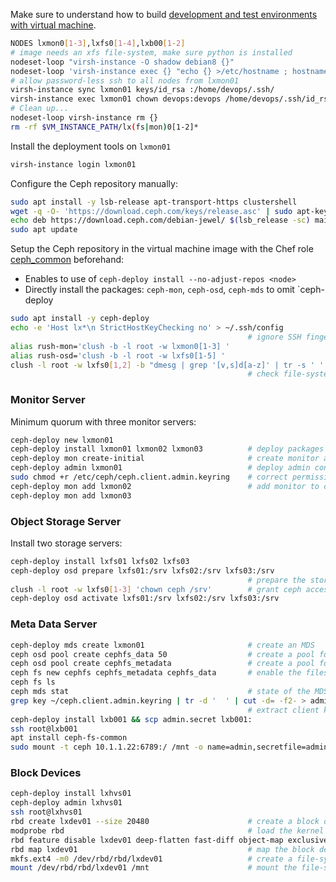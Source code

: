 Make sure to understand how to build [development and test environments with virtual machine](../libvirt.md).

```bash
NODES lxmon0[1-3],lxfs0[1-4],lxb00[1-2]
# image needs an xfs file-system, make sure python is installed
nodeset-loop "virsh-instance -O shadow debian8 {}"
nodeset-loop 'virsh-instance exec {} "echo {} >/etc/hostname ; hostname {} ; hostname -f"'
# allow password-less ssh to all nodes from lxmon01
virsh-instance sync lxmon01 keys/id_rsa :/home/devops/.ssh/
virsh-instance exec lxmon01 chown devops:devops /home/devops/.ssh/id_rsa
# Clean up...
nodeset-loop virsh-instance rm {}
rm -rf $VM_INSTANCE_PATH/lx(fs|mon)0[1-2]*
```

Install the deployment tools on `lxmon01`

```bash
virsh-instance login lxmon01
```

Configure the Ceph repository manually:

```bash
sudo apt install -y lsb-release apt-transport-https clustershell
wget -q -O- 'https://download.ceph.com/keys/release.asc' | sudo apt-key add -
echo deb https://download.ceph.com/debian-jewel/ $(lsb_release -sc) main | sudo tee /etc/apt/sources.list.d/ceph.list
sudo apt update 
```

Setup the Ceph repository in the virtual machine image with the Chef role [ceph_common][01] beforehand:

  - Enables to use of `ceph-deploy install --no-adjust-repos <node>`
  - Directly install the packages: `ceph-mon`, `ceph-osd`, `ceph-mds` to omit `ceph-deploy 

```bash
sudo apt install -y ceph-deploy
echo -e 'Host lx*\n StrictHostKeyChecking no' > ~/.ssh/config
                                                     # ignore SSH fingerprints
alias rush-mon='clush -b -l root -w lxmon0[1-3] '
alias rush-osd='clush -b -l root -w lxfs0[1-5] '
clush -l root -w lxfs0[1,2] -b "dmesg | grep '[v,s]d[a-z]' | tr -s ' ' | cut -d' ' -f3-"
                                                     # check file-systems on OSDs
```

### Monitor Server

Minimum quorum with three monitor servers:

```bash
ceph-deploy new lxmon01
ceph-deploy install lxmon01 lxmon02 lxmon03          # deploy packages if missing
ceph-deploy mon create-initial                       # create monitor and gather keys 
ceph-deploy admin lxmon01                            # deploy admin configuration
sudo chmod +r /etc/ceph/ceph.client.admin.keyring    # correct permissions for the admin key
ceph-deploy mon add lxmon02                          # add monitor to configuration
ceph-deploy mon add lxmon03
```

### Object Storage Server

Install two storage servers:

```bash
ceph-deploy install lxfs01 lxfs02 lxfs03
ceph-deploy osd prepare lxfs01:/srv lxfs02:/srv lxfs03:/srv
                                                     # prepare the storage
clush -l root -w lxfs0[1-3] 'chown ceph /srv'        # grant ceph access to the storage
ceph-deploy osd activate lxfs01:/srv lxfs02:/srv lxfs03:/srv 
```

### Meta Data Server

```bash
ceph-deploy mds create lxmon01                       # create an MDS
ceph osd pool create cephfs_data 50                  # create a pool for the data
ceph osd pool create cephfs_metadata                 # create a pool for the metadata
ceph fs new cephfs cephfs_metadata cephfs_data       # enable the filesystem
ceph fs ls
ceph mds stat                                        # state of the MDS
grep key ~/ceph.client.admin.keyring | tr -d '  ' | cut -d= -f2- > admin.secret
                                                     # extract client key
ceph-deploy install lxb001 && scp admin.secret lxb001: 
ssh root@lxb001
apt install ceph-fs-common
sudo mount -t ceph 10.1.1.22:6789:/ /mnt -o name=admin,secretfile=admin.secret
```

### Block Devices

```bash
ceph-deploy install lxhvs01
ceph-deploy admin lxhvs01
ssh root@lxhvs01
rbd create lxdev01 --size 20480                      # create a block device image
modprobe rbd                                         # load the kernel module
rbd feature disable lxdev01 deep-flatten fast-diff object-map exclusive-lock
rbd map lxdev01                                      # map the block device image
mkfs.ext4 -m0 /dev/rbd/rbd/lxdev01                   # create a file-system
mount /dev/rbd/rbd/lxdev01 /mnt                      # mount the file-system
```

[01]: ../../var/chef/roles/debian/ceph/common.rb

